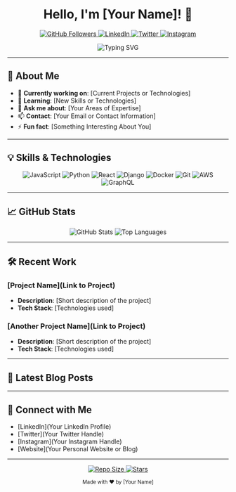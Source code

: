 <!-- Header -->
<h1 align="center">Hello, I'm [Your Name]! 👋</h1>
<p align="center">
  <a href="https://github.com/YourUsername" target="_blank">
    <img src="https://img.shields.io/github/followers/YourUsername?style=social" alt="GitHub Followers" />
  </a>
  <a href="https://linkedin.com/in/YourLinkedInProfile" target="_blank">
    <img src="https://img.shields.io/badge/LinkedIn-Profile-blue?style=plastic&logo=linkedin&logoColor=white" alt="LinkedIn" />
  </a>
  <a href="https://twitter.com/YourTwitterHandle" target="_blank">
    <img src="https://img.shields.io/badge/Twitter-Follow-blue?style=plastic&logo=twitter&logoColor=white" alt="Twitter" />
  </a>
  <a href="https://instagram.com/YourInstagramHandle" target="_blank">
    <img src="https://img.shields.io/badge/Instagram-FC4C5C?style=plastic&logo=instagram&logoColor=white" alt="Instagram" />
  </a>
</p>
<p align="center">
  <img src="https://readme-typing-svg.demolab.com/?lines=Passionate+Developer;Technology+Enthusiast;Open+Source+Contributor&font=Fira+Code&center=true&width=440&height=45" alt="Typing SVG" />
</p>
<hr/>

<!-- About Me -->
## 🚀 About Me
- 🔭 **Currently working on**: [Current Projects or Technologies]
- 🌱 **Learning**: [New Skills or Technologies]
- 💬 **Ask me about**: [Your Areas of Expertise]
- 📫 **Contact**: [Your Email or Contact Information]
- ⚡ **Fun fact**: [Something Interesting About You]

<hr/>

<!-- Skills & Technologies -->
## 💡 Skills & Technologies
<p align="center">
  <!-- Stylish Skills Icons -->
  <img src="https://img.shields.io/badge/JavaScript-F7DF1C?style=for-the-badge&logo=javascript&logoColor=black" alt="JavaScript" />
  <img src="https://img.shields.io/badge/Python-3776AB?style=for-the-badge&logo=python&logoColor=white" alt="Python" />
  <img src="https://img.shields.io/badge/React-61DAFB?style=for-the-badge&logo=react&logoColor=black" alt="React" />
  <img src="https://img.shields.io/badge/Django-092D0D?style=for-the-badge&logo=django&logoColor=white" alt="Django" />
  <img src="https://img.shields.io/badge/Docker-2496ED?style=for-the-badge&logo=docker&logoColor=white" alt="Docker" />
  <img src="https://img.shields.io/badge/Git-F05032?style=for-the-badge&logo=git&logoColor=white" alt="Git" />
  <img src="https://img.shields.io/badge/AWS-232F3E?style=for-the-badge&logo=amazonaws&logoColor=white" alt="AWS" />
  <img src="https://img.shields.io/badge/GraphQL-E10098?style=for-the-badge&logo=graphql&logoColor=white" alt="GraphQL" />
</p>

<hr/>

<!-- GitHub Stats -->
## 📈 GitHub Stats
<p align="center">
  <img src="https://github-readme-stats.vercel.app/api?username=YourUsername&show_icons=true&hide_title=true&count_private=true&hide_border=true&theme=github_dark" alt="GitHub Stats" />
  <img src="https://github-readme-stats.vercel.app/api/top-langs/?username=YourUsername&hide_title=true&hide_border=true&layout=compact&theme=github_dark" alt="Top Languages" />
</p>

<hr/>

<!-- Recent Work -->
## 🛠️ Recent Work
### [Project Name](Link to Project)
- **Description**: [Short description of the project]
- **Tech Stack**: [Technologies used]

### [Another Project Name](Link to Project)
- **Description**: [Short description of the project]
- **Tech Stack**: [Technologies used]

<hr/>

<!-- Blog Posts -->
## 📝 Latest Blog Posts
<!-- BLOG-POST-LIST:START -->
<!-- BLOG-POST-LIST:END -->

<hr/>

<!-- Connect with Me -->
## 🤝 Connect with Me
- [LinkedIn](Your LinkedIn Profile)
- [Twitter](Your Twitter Handle)
- [Instagram](Your Instagram Handle)
- [Website](Your Personal Website or Blog)

<hr/>

<!-- Footer -->
<p align="center">
  <a href="https://github.com/YourUsername" target="_blank">
    <img src="https://img.shields.io/github/repo-size/YourUsername/YourRepoName?color=brightgreen&style=for-the-badge" alt="Repo Size" />
  </a>
  <a href="https://github.com/YourUsername" target="_blank">
    <img src="https://img.shields.io/github/stars/YourUsername/YourRepoName?style=for-the-badge&logo=github" alt="Stars" />
  </a>
</p>

<!-- Footer Note -->
<p align="center">
  <small>Made with ❤️ by [Your Name]</small>
</p>
